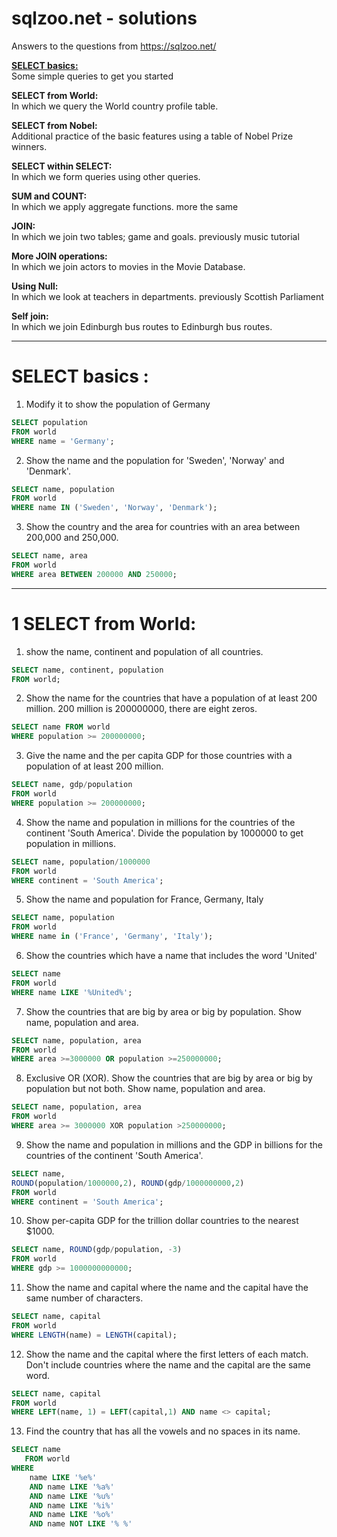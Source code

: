# sqlzoo.net - solutions
Answers to the questions from https://sqlzoo.net/

[**SELECT basics:**](#basics")<br>
Some simple queries to get you started

**SELECT from World:**<br>
In which we query the World country profile table.

**SELECT from Nobel:**<br>
Additional practice of the basic features using a table of Nobel Prize winners.

**SELECT within SELECT:**<br>
In which we form queries using other queries.

**SUM and COUNT:**<br>
In which we apply aggregate functions. more the same

**JOIN:**<br>
In which we join two tables; game and goals. previously music tutorial

**More JOIN operations:**<br>
In which we join actors to movies in the Movie Database.

**Using Null:**<br>
In which we look at teachers in departments. previously Scottish Parliament

**Self join:**<br>
In which we join Edinburgh bus routes to Edinburgh bus routes.

---
# <a name="basics"> SELECT basics </a>:
1. Modify it to show the population of Germany
```sql
SELECT population 
FROM world 
WHERE name = 'Germany';
```

2. Show the name and the population for 'Sweden', 'Norway' and 'Denmark'.
```sql
SELECT name, population 
FROM world 
WHERE name IN ('Sweden', 'Norway', 'Denmark');
```

3. Show the country and the area for countries with an area between 200,000 and 250,000.
```sql
SELECT name, area 
FROM world
WHERE area BETWEEN 200000 AND 250000;
```

---
# 1 SELECT from World:
1. show the name, continent and population of all countries.
```sql
SELECT name, continent, population 
FROM world;
```

2. Show the name for the countries that have a population of at least 200 million. 200 million is 200000000, there are eight zeros.
```sql
SELECT name FROM world
WHERE population >= 200000000;
```

3. Give the name and the per capita GDP for those countries with a population of at least 200 million.
```sql
SELECT name, gdp/population 
FROM world 
WHERE population >= 200000000;
```

4. Show the name and population in millions for the countries of the continent 'South America'. Divide the population by 1000000 to get population in millions.
```sql
SELECT name, population/1000000 
FROM world 
WHERE continent = 'South America';
```

5. Show the name and population for France, Germany, Italy
```sql
SELECT name, population 
FROM world 
WHERE name in ('France', 'Germany', 'Italy');
```

6. Show the countries which have a name that includes the word 'United'
```sql
SELECT name 
FROM world 
WHERE name LIKE '%United%';
```

7. Show the countries that are big by area or big by population. Show name, population and area.
```sql
SELECT name, population, area
FROM world 
WHERE area >=3000000 OR population >=250000000;
```

8. Exclusive OR (XOR). Show the countries that are big by area or big by population but not both. Show name, population and area.
```sql
SELECT name, population, area 
FROM world 
WHERE area >= 3000000 XOR population >250000000;
```

9. Show the name and population in millions and the GDP in billions for the countries of the continent 'South America'.
```sql
SELECT name, 
ROUND(population/1000000,2), ROUND(gdp/1000000000,2)
FROM world 
WHERE continent = 'South America';
```

10. Show per-capita GDP for the trillion dollar countries to the nearest $1000.
```sql
SELECT name, ROUND(gdp/population, -3) 
FROM world 
WHERE gdp >= 1000000000000;
```

11. Show the name and capital where the name and the capital have the same number of characters.
```sql
SELECT name, capital 
FROM world 
WHERE LENGTH(name) = LENGTH(capital);
```

12. Show the name and the capital where the first letters of each match. Don't include countries where the name and the capital are the same word.
```sql
SELECT name, capital 
FROM world 
WHERE LEFT(name, 1) = LEFT(capital,1) AND name <> capital;
```

13. Find the country that has all the vowels and no spaces in its name.
```sql
SELECT name
   FROM world
WHERE 
    name LIKE '%e%'
    AND name LIKE '%a%'
    AND name LIKE '%u%'
    AND name LIKE '%i%'
    AND name LIKE '%o%'
    AND name NOT LIKE '% %'
```